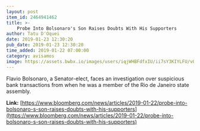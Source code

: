 ```yaml
---
layout: post
item_id: 2464941462
title: >-
    Probe Into Bolsonaro's Son Raises Doubts With His Supporters
author: Tatu D'Oquei
date: 2019-01-23 12:30:20
pub_date: 2019-01-23 12:30:20
time_added: 2019-01-22 07:00:00
category: avisamos
image: https://assets.bwbx.io/images/users/iqjWHBFdfxIU/ii7sY3KIYLFU/v0/1200x848.jpg
---
```


Flavio Bolsonaro, a Senator-elect, faces an investigation over suspicious bank transactions from when he was a member of the Rio de Janeiro state assembly.

**Link:** [https://www.bloomberg.com/news/articles/2019-01-22/probe-into-bolsonaro-s-son-raises-doubts-with-his-supporters](https://www.bloomberg.com/news/articles/2019-01-22/probe-into-bolsonaro-s-son-raises-doubts-with-his-supporters)

